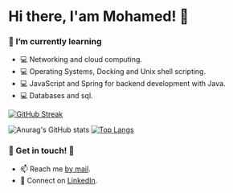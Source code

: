 # Hi there, I'am Mohamed! 👋

### 🌱 I’m currently learning

* 💻 Networking and cloud computing.
* 💻 Operating Systems, Docking and Unix shell scripting.
* 💻 JavaScript and Spring for backend development with Java.
* 💻 Databases and sql.

[![GitHub Streak](http://github-readme-streak-stats.herokuapp.com?user=Mohamedharate&theme=dark)](https://git.io/streak-stats)

![Anurag's GitHub stats](https://github-readme-stats.vercel.app/api?username=Mohamedharate&show_icons=true&theme=radical&count_private=true)
[![Top Langs](https://github-readme-stats.vercel.app/api/top-langs/?username=Mohamedharate&langs_count=8)](https://github.com/anuraghazra/github-readme-stats)


<!--
**Mohamedharate/mohamedharate** is a ✨ _special_ ✨ repository because its `README.md` (this file) appears on your GitHub profile.

Here are some ideas to get you started:

- 🔭 I’m currently working on ...
- 
- 👯 I’m looking to collaborate on ...
- 🤔 I’m looking for help with ...
- 💬 Ask me about ...
- 📫 How to reach me: ...
- 😄 Pronouns: ...
- ⚡ Fun fact: ...
-->

### 👏 Get in touch! 👏
- 📫 Reach me [by mail][mail].
- 🤝 Connect on [LinkedIn][linkedin].


[linkedin]: https://www.linkedin.com/in/mohamedharate
[mail]: mailto:haratemo@gmail.com?subject=[GitHub]%20Source%20Han%20Sans
